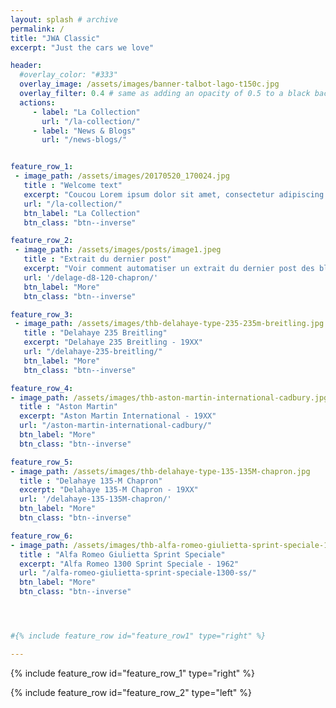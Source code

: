 ```yaml
---
layout: splash # archive
permalink: /
title: "JWA Classic"
excerpt: "Just the cars we love"

header:
  #overlay_color: "#333"
  overlay_image: /assets/images/banner-talbot-lago-t150c.jpg
  overlay_filter: 0.4 # same as adding an opacity of 0.5 to a black background
  actions:
     - label: "La Collection"
       url: "/la-collection/"
     - label: "News & Blogs"
       url: "/news-blogs/"


feature_row_1:
 - image_path: /assets/images/20170520_170024.jpg
   title : "Welcome text"
   excerpt: "Coucou Lorem ipsum dolor sit amet, consectetur adipiscing elit, sed do eiusmod tempor incididunt ut labore et dolore magna aliqua. Ut enim ad minim veniam, quis nostrud exercitation ullamco laboris nisi ut aliquip ex ea commodo consequat."
   url: "/la-collection/"
   btn_label: "La Collection"
   btn_class: "btn--inverse"

feature_row_2:
 - image_path: /assets/images/posts/image1.jpeg
   title : "Extrait du dernier post"
   excerpt: "Voir comment automatiser un extrait du dernier post des blogs, on pourra le faire à la main dans un 1er temps"
   url: '/delage-d8-120-chapron/'
   btn_label: "More"
   btn_class: "btn--inverse"

feature_row_3:
 - image_path: /assets/images/thb-delahaye-type-235-235m-breitling.jpg
   title : "Delahaye 235 Breitling"
   excerpt: "Delahaye 235 Breitling - 19XX"
   url: "/delahaye-235-breitling/"
   btn_label: "More"
   btn_class: "btn--inverse"

feature_row_4:
- image_path: /assets/images/thb-aston-martin-international-cadbury.jpg
  title : "Aston Martin"
  excerpt: "Aston Martin International - 19XX"
  url: "/aston-martin-international-cadbury/"
  btn_label: "More"
  btn_class: "btn--inverse"

feature_row_5:
- image_path: /assets/images/thb-delahaye-type-135-135M-chapron.jpg
  title : "Delahaye 135-M Chapron"
  excerpt: "Delahaye 135-M Chapron - 19XX"
  url: '/delahaye-135-135M-chapron/'
  btn_label: "More"
  btn_class: "btn--inverse"

feature_row_6:
- image_path: /assets/images/thb-alfa-romeo-giulietta-sprint-speciale-1300-ss.jpg
  title : "Alfa Romeo Giulietta Sprint Speciale"
  excerpt: "Alfa Romeo 1300 Sprint Speciale - 1962"
  url: "/alfa-romeo-giulietta-sprint-speciale-1300-ss/"
  btn_label: "More"
  btn_class: "btn--inverse"




#{% include feature_row id="feature_row1" type="right" %}

---
```




{% include feature_row id="feature_row_1" type="right" %}


{% include feature_row id="feature_row_2"  type="left" %}
